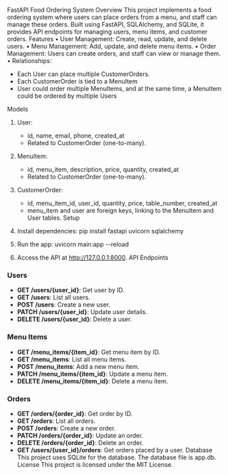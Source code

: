 FastAPI Food Ordering System
Overview
This project implements a food ordering system where users can place orders from a menu, and staff can manage these orders. Built using FastAPI, SQLAlchemy, and SQLite, it provides API endpoints for managing users, menu items, and customer orders.
Features
• User Management: Create, read, update, and delete users.
• Menu Management: Add, update, and delete menu items.
• Order Management: Users can create orders, and staff can view or manage them.
• Relationships:
  - Each User can place multiple CustomerOrders.
  - Each CustomerOrder is tied to a MenuItem 
-  User could order multiple MenuItems, and at the same time, a MenuItem could be ordered by multiple Users

Models
1. User:
   - id, name, email, phone, created_at
   - Related to CustomerOrder (one-to-many).

2. MenuItem:
   - id, menu_item, description, price, quantity, created_at
   - Related to CustomerOrder (one-to-many).

3. CustomerOrder:
   - id, menu_item_id, user_id, quantity, price, table_number, created_at
   - menu_item and user are foreign keys, linking to the MenuItem and User tables.
Setup
1. Install dependencies:
   pip install fastapi uvicorn sqlalchemy

2. Run the app:
   uvicorn main:app --reload

3. Access the API at http://127.0.0.1:8000.
API Endpoints
### Users
- **GET /users/{user_id}**: Get user by ID.
- **GET /users**: List all users.
- **POST /users**: Create a new user.
- **PATCH /users/{user_id}**: Update user details.
- **DELETE /users/{user_id}**: Delete a user.

### Menu Items
- **GET /menu_items/{item_id}**: Get menu item by ID.
- **GET /menu_items**: List all menu items.
- **POST /menu_items**: Add a new menu item.
- **PATCH /menu_items/{item_id}**: Update a menu item.
- **DELETE /menu_items/{item_id}**: Delete a menu item.

### Orders
- **GET /orders/{order_id}**: Get order by ID.
- **GET /orders**: List all orders.
- **POST /orders**: Create a new order.
- **PATCH /orders/{order_id}**: Update an order.
- **DELETE /orders/{order_id}**: Delete an order.
- **GET /users/{user_id}/orders**: Get orders placed by a user.
Database
This project uses SQLite for the database. The database file is app.db.
License
This project is licensed under the MIT License.
